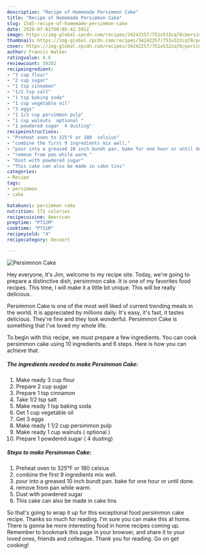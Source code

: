 ```yaml
---
description: "Recipe of Homemade Persimmon Cake"
title: "Recipe of Homemade Persimmon Cake"
slug: 1545-recipe-of-homemade-persimmon-cake
date: 2020-07-01T00:05:42.591Z
image: https://img-global.cpcdn.com/recipes/34242257/751x532cq70/persimmon-cake-recipe-main-photo.jpg
thumbnail: https://img-global.cpcdn.com/recipes/34242257/751x532cq70/persimmon-cake-recipe-main-photo.jpg
cover: https://img-global.cpcdn.com/recipes/34242257/751x532cq70/persimmon-cake-recipe-main-photo.jpg
author: Francis Walker
ratingvalue: 4.6
reviewcount: 39282
recipeingredient:
- "3 cup flour"
- "2 cup sugar"
- "1 tsp cinnamon"
- "1/2 tsp salt"
- "1 tsp baking soda"
- "1 cup vegetable oil"
- "3 eggs"
- "1 1/2 cup persimmon pulp"
- "1 cup walnuts  optional "
- "1 powdered sugar  4 dusting"
recipeinstructions:
- "Preheat oven to 325°F or 180  celsius"
- "combine the first 9 ingredients mix well."
- "pour into a greased 10 inch bundt pan. bake for one hour or until done."
- "remove from pan while warm."
- "Dust with powdered sugar"
- "This cake can also be made in cake tins"
categories:
- Recipe
tags:
- persimmon
- cake

katakunci: persimmon cake 
nutrition: 171 calories
recipecuisine: American
preptime: "PT12M"
cooktime: "PT31M"
recipeyield: "4"
recipecategory: Dessert

---
```



![Persimmon Cake](https://img-global.cpcdn.com/recipes/34242257/751x532cq70/persimmon-cake-recipe-main-photo.jpg)

Hey everyone, it's Jim, welcome to my recipe site. Today, we're going to prepare a distinctive dish, persimmon cake. It is one of my favorites food recipes. This time, I will make it a little bit unique. This will be really delicious.

Persimmon Cake is one of the most well liked of current trending meals in the world. It is appreciated by millions daily. It's easy, it's fast, it tastes delicious. They're fine and they look wonderful. Persimmon Cake is something that I've loved my whole life.




To begin with this recipe, we must prepare a few ingredients. You can cook persimmon cake using 10 ingredients and 6 steps. Here is how you can achieve that.

<!--inarticleads1-->

##### The ingredients needed to make Persimmon Cake:

1. Make ready 3 cup flour
1. Prepare 2 cup sugar
1. Prepare 1 tsp cinnamon
1. Take 1/2 tsp salt
1. Make ready 1 tsp baking soda
1. Get 1 cup vegetable oil
1. Get 3 eggs
1. Make ready 1 1/2 cup persimmon pulp
1. Make ready 1 cup walnuts ( optional )
1. Prepare 1 powdered sugar ( 4 dusting)




<!--inarticleads2-->

##### Steps to make Persimmon Cake:

1. Preheat oven to 325°F or 180  celsius
1. combine the first 9 ingredients mix well.
1. pour into a greased 10 inch bundt pan. bake for one hour or until done.
1. remove from pan while warm.
1. Dust with powdered sugar
1. This cake can also be made in cake tins




So that's going to wrap it up for this exceptional food persimmon cake recipe. Thanks so much for reading. I'm sure you can make this at home. There is gonna be more interesting food in home recipes coming up. Remember to bookmark this page in your browser, and share it to your loved ones, friends and colleague. Thank you for reading. Go on get cooking!
